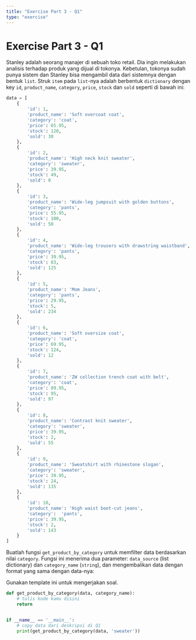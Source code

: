 ```yaml
---
title: "Exercise Part 3 - Q1"
type: "exercise"
---
```


# Exercise Part 3 - Q1

Stanley adalah seorang manajer di sebuah toko retail. Dia ingin melakukan analisis terhadap produk yang dijual di tokonya. Kebetulan, tokonya sudah punya sistem dan Stanley bisa mengambil data dari sistemnya dengan bentuk `list`. Struk `item` pada `list`-nya adalah berbentuk `dictionary` dengan key `id`, `product_name`, `category`, `price`, `stock` dan `sold` seperti di bawah ini:

```python
data = [
    {
        'id': 1,
        'product_name': 'Soft overcoat coat',
        'category': 'coat',
        'price': 65.95,
        'stock': 120,
        'sold': 30
    },
    {
        'id': 2,
        'product_name': 'High neck knit sweater',
        'category': 'sweater',
        'price': 39.95,
        'stock': 49,
        'sold': 0
    },
    {
        'id': 3,
        'product_name': 'Wide-leg jumpsuit with golden buttons',
        'category': 'pants',
        'price': 55.95,
        'stock': 100,
        'sold': 50
    },
    {
        'id': 4,
        'product_name': 'Wide-leg trousers with drawstring waistband',
        'category': 'pants',
        'price': 39.95,
        'stock': 83,
        'sold': 125
    },
    {
        'id': 5,
        'product_name': 'Mom Jeans',
        'category': 'pants',
        'price': 29.95,
        'stock': 5,
        'sold': 234
    },
    {
        'id': 6,
        'product_name': 'Soft oversize coat',
        'category': 'coat',
        'price': 69.95,
        'stock': 124,
        'sold': 12
    },
    {
        'id': 7,
        'product_name': 'ZW collection trench coat with belt',
        'category': 'coat',
        'price': 89.95,
        'stock': 95,
        'sold': 97
    },
    {
        'id': 8,
        'product_name': 'Contrast knit sweater',
        'category': 'sweater',
        'price': 39.95,
        'stock': 2,
        'sold': 55
    },
    {
        'id': 9,
        'product_name': 'Sweatshirt with rhinestone slogan',
        'category': 'sweater',
        'price': 39.95,
        'stock': 24,
        'sold': 135
    },
    {
        'id': 10,
        'product_name': 'High waist boot-cut jeans',
        'category':  'pants',
        'price': 39.95,
        'stock': 2,
        'sold': 143
    }
]


```

Buatlah fungsi `get_product_by_category` untuk memfilter data berdasarkan nilai `category`. Fungsi ini menerima dua parameter: `data_source` (list dictionary) dan `category_name` (`string`), dan mengembalikan data dengan format yang sama dengan data-nya:

Gunakan template ini untuk mengerjakan soal.

```python
def get_product_by_category(data, category_name):
    # tulis kode kamu disini
    return


if __name__ == '__main__':
    # copy data dari deskripsi di Q1
    print(get_product_by_category(data, 'sweater'))
```
